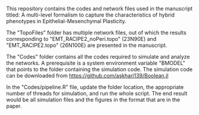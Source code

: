 This repository contains the codes and network files used in the manuscript titled: A multi-level formalism to capture the characteristics of hybrid phenotypes in Epithelial-Mesenchymal Plasticity. 

The "TopoFiles" folder has multiple network files, out of which the results corresponding to "EMT_RACIPE2_noPeri.topo" (23N90E) and "EMT_RACIPE2.topo" (26N100E) are presented in the manuscript. 

The "Codes" folder contains all the codes required to simulate and analyze the networks. A prerequisite is a system environment variable "BMODEL" that points to the folder containing the simulation code. The simulation code can be downloaded from https://github.com/askhari139/Boolean.jl

In the "Codes/pipeline.R" file, update the folder location, the appropriate number of threads for simulation, and run the whole script. The end result would be all simulation files and the figures in the format that are in the paper. 
